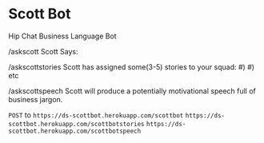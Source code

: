 # Scott Bot

Hip Chat Business Language Bot

/askscott
Scott Says: <something about synergy>

/askscottstories
Scott has assigned some(3-5) stories to your squad:
#) <business lingo>
#) <business lingo>
etc

/askscottspeech
Scott will produce a potentially motivational speech full of business jargon.

`POST` to `https://ds-scottbot.herokuapp.com/scottbot`
          `https://ds-scottbot.herokuapp.com/scottbotstories`
          `https://ds-scottbot.herokuapp.com/scottbotspeech`
